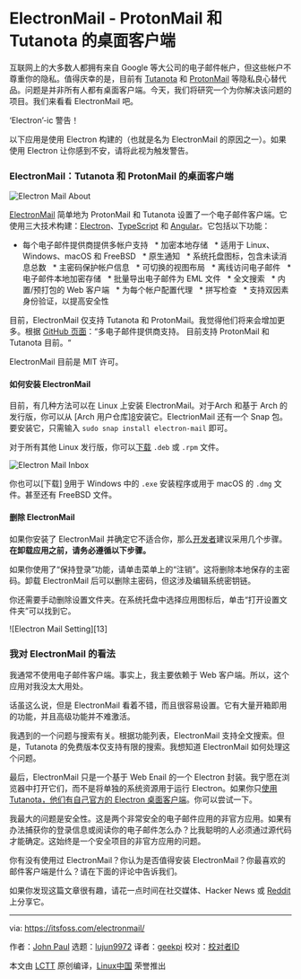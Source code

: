 [#]: collector: (lujun9972)
[#]: translator: (geekpi)
[#]: reviewer: ( )
[#]: publisher: ( )
[#]: url: ( )
[#]: subject: (ElectronMail – a Desktop Client for ProtonMail and Tutanota)
[#]: via: (https://itsfoss.com/electronmail/)
[#]: author: (John Paul https://itsfoss.com/author/john/)

ElectronMail - ProtonMail 和 Tutanota 的桌面客户端
======

互联网上的大多数人都拥有来自 Google 等大公司的电子邮件帐户，但这些帐户不尊重你的隐私。值得庆幸的是，目前有 [Tutanota][1] 和 [ProtonMail][2] 等隐私良心替代品。问题是并非所有人都有桌面客户端。今天，我们将研究一个为你解决该问题的项目。我们来看看 ElectronMail 吧。

‘Electron’-ic 警告！

以下应用是使用 Electron 构建的（也就是名为 ElectronMail 的原因之一）。如果使用 Electron 让你感到不安，请将此视为触发警告。

### ElectronMail：Tutanota 和 ProtonMail 的桌面客户端

![Electron Mail About][3]

[ElectronMail][4] 简单地为 ProtonMail 和 Tutanota 设置了一个电子邮件客户端。它使用三大技术构建：[Electron][5]、[TypeScript][6] 和 [Angular][7]。它包括以下功能：

  * 每个电子邮件提供商提供多帐户支持
  * 加密本地存储
  * 适用于 Linux、Windows、macOS 和 FreeBSD
  * 原生通知
  * 系统托盘图标，包含未读消息总数
  * 主密码保护帐户信息
  * 可切换的视图布局
  * 离线访问电子邮件
  * 电子邮件本地加密存储
  * 批量导出电子邮件为 EML 文件
  * 全文搜索
  * 内置/预打包的 Web 客户端
  * 为每个帐户配置代理
  * 拼写检查
  * 支持双因素身份验证，以提高安全性



目前，ElectronMail 仅支持 Tutanota 和 ProtonMail。我觉得他们将来会增加更多。根据 [GitHub 页面][4]：“多电子邮件提供商支持。 目前支持 ProtonMail 和 Tutanota 目前。“

ElectronMail 目前是 MIT 许可。

#### 如何安装 ElectronMail

目前，有几种方法可以在 Linux 上安装 ElectronMail。对于Arch 和基于 Arch 的发行版，你可以从 [Arch 用户仓库]​[8]安装它。ElectrionMail 还有一个 Snap 包。要安装它，只需输入 `sudo snap install electron-mail` 即可。

对于所有其他 Linux 发行版，你可以[下载][9] `.deb` 或 `.rpm` 文件。

![Electron Mail Inbox][10]

你也可以[下载] [9]用于 Windows 中的 `.exe` 安装程序或用于 macOS 的 `.dmg` 文件。甚至还有 FreeBSD 文件。

#### 删除 ElectronMail

如果你安装了 ElectronMail 并确定它不适合你，那么[开发者][12]建议采用几个步骤。 **在卸载应用之前，请务必遵循以下步骤。**

如果你使用了“保持登录”功能，请单击菜单上的“注销”。这将删除本地保存的主密码。卸载 ElectronMail 后可以删除主密码，但这涉及编辑系统密钥链。

你还需要手动删除设置文件夹。在系统托盘中选择应用图标后，单击“打开设置文件夹”可以找到它。

![Electron Mail Setting][13]

### 我对 ElectronMail 的看法

我通常不使用电子邮件客户端。事实上，我主要依赖于 Web 客户端。所以，这个应用对我没太大用处。

话虽这么说，但是 ElectronMail 看着不错，而且很容易设置。它有大量开箱即用的功能，并且高级功能并不难激活。

我遇到的一个问题与搜索有关。根据功能列表，ElectronMail 支持全文搜索。但是，Tutanota 的免费版本仅支持有限的搜索。我想知道 ElectronMail 如何处理这个问题。

最后，ElectronMail 只是一个基于 Web Enail 的一个 Electron 封装。我宁愿在浏览器中打开它们，而不是将单独的系统资源用于运行 Electron。如果你只[使用 Tutanota，他们有自己官方的 Electron 桌面客户端][14]。你可以尝试一下。

我最大的问题是安全性。这是两个非常安全的电子邮件应用的非官方应用。如果有办法捕获你的登录信息或阅读你的电子邮件怎么办？比我聪明的人必须通过源代码才能确定。这始终是一个安全项目的非官方应用的问题。

你有没有使用过 ElectronMail？你认为是否值得安装 ElectronMail？你最喜欢的邮件客户端是什么？请在下面的评论中告诉我们。

如果你发现这篇文章很有趣，请花一点时间在社交媒体、Hacker News 或 [Reddit][15] 上分享它。

--------------------------------------------------------------------------------

via: https://itsfoss.com/electronmail/

作者：[John Paul][a]
选题：[lujun9972][b]
译者：[geekpi](https://github.com/geekpi)
校对：[校对者ID](https://github.com/校对者ID)

本文由 [LCTT](https://github.com/LCTT/TranslateProject) 原创编译，[Linux中国](https://linux.cn/) 荣誉推出

[a]: https://itsfoss.com/author/john/
[b]: https://github.com/lujun9972
[1]: https://itsfoss.com/tutanota-review/
[2]: https://itsfoss.com/protonmail/
[3]: https://i0.wp.com/itsfoss.com/wp-content/uploads/2019/07/electron-mail-about.jpg?resize=800%2C500&ssl=1
[4]: https://github.com/vladimiry/ElectronMail
[5]: https://electronjs.org/
[6]: http://www.typescriptlang.org/
[7]: https://angular.io/
[8]: https://aur.archlinux.org/packages/electronmail-bin
[9]: https://github.com/vladimiry/ElectronMail/releases
[10]: https://i0.wp.com/itsfoss.com/wp-content/uploads/2019/07/electron-mail-inbox.jpg?ssl=1
[12]: https://github.com/vladimiry
[14]: https://itsfoss.com/tutanota-desktop/
[15]: http://reddit.com/r/linuxusersgroup
